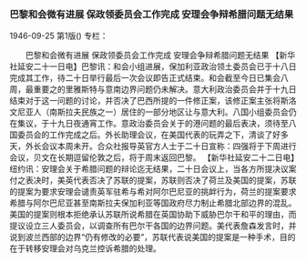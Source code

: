 ### 巴黎和会微有进展  保政领委员会工作完成  安理会争辩希腊问题无结果

1946-09-25
第1版()
专栏：

　　巴黎和会微有进展
    保政领委员会工作完成
    安理会争辩希腊问题无结果
    【新华社延安二十一日电】巴黎讯：和会小组进展，保加利亚政治领土委员会已于十八日完成其工作，待二十日举行最后一次会议即告正式结束。和会截至今日已集会八周，最重要之的里雅斯特与意南边界问题仍未解决。意大利政治委员会并于十九日结束对于这一问题的讨论，并否决了巴西所提的一件修正案，该修正案主张将斯洛文尼亚人（南斯拉夫民族之一）居住的一部分地区让与意大利。八国小组委员会仍在集议，于十九日夜通宵工作。意政治委员会关于的港问题的最后表决，须待至八国委员会的工作完成之后。外长助理会议，在美国代表的玩弄之下，清谈了好多天，外长会议本周未开。合众社报导英官方人士于二十日宣称：四强将于下周进行会议，贝文在长期逗留伦敦之后，将于周末返回巴黎。
    【新华社延安二十二日电】纽约讯：安理会关于希腊问题的辩论迄无结果，二十日会议上，当各方所提决议案付之表决时，美英代表否决了苏联的提案，苏联则否决了荷兰及美国的提案，苏联的提案为要求安理会谴责英军驻希与希对阿尔巴尼亚的挑衅行为，荷兰的提案要求希腊与阿尔巴尼亚甚至南斯拉夫保加利亚等国政府尽力制止希腊北部边界的混乱。美国的提案则根本拒绝承认苏联所说希腊在英国协助下威胁巴尔干和平的理由，而提议设立三人委员会，以调查所有巴尔干各国的边界问题。美代表詹森发言时，并说到波兰西部的边界“仍有修改的必要”，苏联代表说美国的提案是一种手术，目的在于转移安理会对乌克兰控诉希腊的处理。
